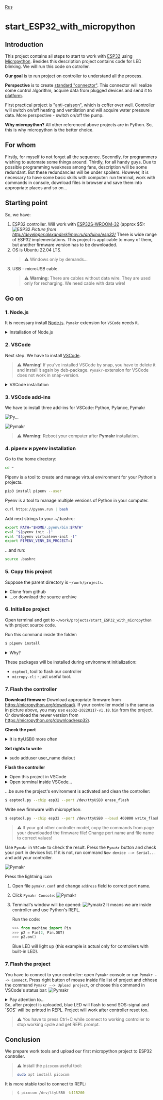 [Rus](README.ru.md)
# start_ESP32_with_micropython

## Introduction
This project contains all steps to start to work with [ESP32](https://www.espressif.com/en/products/socs/esp32)
using [Micropython](https://micropython.org/).
Besides this description project contains code for LED blinking. We will run this code on cotroller.

**Our goal** is to run project on controller to understand all the process.

**Perspective** is to create [standard "connector"](https://github.com/Vovaman/connectorESP). This connector will realize some
control algorithm, acquire data from plugged devices and send it to [platform](https://github.com/Vovaman/peresvet).

First practical project is ["anti-caisson"](https://github.com/Vovaman/wellCabin), which is coffer over well.
Controller will switch on/off heating and ventilation and will acquire water pressure data. More perspective - switch on/off the pump.

**Why micropython?** All other referenced above projects are in Python. So, this is why micropython is the better choice.

## For whom
Firstly, for myself to not forget all the sequence.
Secondly, for programmers wishing to automate some things around.
Thirdly, for all handy guys.
Due to possible programming weakness among fans, description will be some redundant. But these redundancies will be under spoilers.
However, it is necessary to have some basic skills with computer: run terminal, work with commands in console, download files in browser and save them into appropriate places and so on...

## Starting point
So, we have:

1. ESP32 controller.
   Will work with [ESP32S-WROOM-32](https://aliexpress.ru/item/1005002611857804.html?item_id=1005002611857804&sku_id=12000021386518349&spm=a2g2w.productlist.0.0.28c767f2tgjXEB) (approx $5):
   ![ESP32](/img/ESP.png)
   *Picture from http://developer.alexanderklimov.ru/arduino/esp32/*
   There is wide range of ESP32 implementations. This project is applicable to many of them, but another firmware version has to be downloaded.
2. OS is Ubuntu 22.04 LTS.
   > :warning: Windows only by demands...
3. USB - microUSB cable.
   > :warning: **Warning:** There are cables without data wire. They are used only for recharging. We need cable with data wire!

## Go on

### 1. Node.js
It is necessary install [Node.js](https://nodejs.org/ru/). `Pymakr` extension for `VSCode` needs it.
<details>
   <summary>Installation of Node.js</summary>

   Open terminal and run:
   ```bash
   $ sudo snap install --classic node
   ```
   Check the result:
   ```bash
   $ node --version
   ```
   This command will return the current version of `Node.js`.

</details>

### 2. VSCode
Next step. We have to install [VSCode](https://code.visualstudio.com/).
> :warning: **Warning!** If you've installed VSCode by snap, you have to delete it and install it again by deb-package.
> `Pymakr`-extension for VSCode does not work in snap-version.

<details>
   <summary>VSCode installation</summary>

   1. Open https://code.visualstudio.com/ in your browser and press `deb`-button:
      ![VSpage](/img/vs0.png)
   2. Run terminal, go to directory with package you just downloaded (`code_1.63.2-1639562499_amd64.deb` at the moment). Run the command:
      ```bash
      sudo dpkg -i code_163.2-1639562499_amd64.deb
      ```

</details>

### 3. VSCode add-ins
We have to install three add-ins for VSCode: Python, Pylance, Pymakr

![Py...](/img/addins_python_pylance.png)

![Pymakr](/img/addins_pymakr.png)

> :warning: **Warning:** Reboot your computer after **Pymakr** installation.

### 4. pipenv и pyenv installation
Go to the home directory:
```bash
cd ~
```
Pipenv is a tool to create and manage virtual environment for your
Python's projects.
```bash
pip3 install pipenv --user
```
Pyenv is a tool to manage multiple versions of Python in your computer.
```bash
curl https://pyenv.run | bash
```
Add next strings to your ~/.bashrc:
```bash
export PATH="$HOME/.pyenv/bin:$PATH"
eval "$(pyenv init -)"
eval "$(pyenv virtualenv-init -)"
export PIPENV_VENV_IN_PROJECT=1
```
...and run:
```bash
source .bashrc
```

### 5. Copy this project
Suppose the parent directory is `~/work/projects`.

<details>
   <summary>Clone from github</summary>

   It is the better choice to get your own [github](https://github.com) account and clone this project.
   In such case you have to install `git` - repository management tool:
   ```bash
   $ sudo apt install git
   ```

   So, just clone this project after git installation:
   ```bash
   $ cd ~/work/projects
   $ git clone git@github.com:Vovaman/start_ESP32_with_micropython.git
   ```

</details>

<details>
   <summary>...or download the source archive</summary>

   Another way is to download the archive with source codes from
   `https://github.com/Vovaman/start_ESP32_with_micropython/archive/refs/heads/master.zip`.
   Download this archive and save it in `~/work/projects`.
   Extract files from archive to `start_ESP32_with_micropython` folder.

</details>

### 6. Initialize project
Open terminal and got to `~/work/projects/start_ESP32_with_micropython` with project source code.

Run this command inside the folder:
```bash
$ pipenv install
```

<details>
   <summary>Why?</summary>

   `Pipenv` is the tool to create python environment for projects. Each project may have its own environment with specific Python version and
   packages installed. Thus projects do not intersect each other and operational Python environment.

</details>

These packages will be installed during environment initialization:
- `esptool`, tool to flash our controller
- `micropy-cli` - just useful tool.

### 7. Flash the controller

**Download firmware**
Download appropriate firmware from https://micropython.org/download/.
If your controller model is the same as in picture above, you may use `esp32-20220117-v1.18.bin` from the project.
Or download the newer version from https://micropython.org/download/esp32/.

**Check the port**
<details>
   <summary>It is ttyUSB0 more often</summary>

   So, let's define the created port name when you connect controller to computer.
   Go to `/dev` folder and list all devices:
   ```bash
   $ cd /dev
   $ ls
   ```
   Then connect controller to computer and list devices again:
   ```bash
   $ ls
   ```
   Find new string in the list. This string is the port name we need.
   Suppose it is `ttyUSB0`.

</details>

**Set rights to write**
<details>
   <summary>sudo adduser user_name dialout</summary>

   Our working account needs rights for write to upgrade the controller.
   We have to run two commands in terminal to do so:
   ```bash
   # add yourself to appropriate group
   $ sudo adduser $USER dialout
   # activate chages
   $ su - $USER
   ```

</details>

**Flash the controller**
<details>
   <summary>Open this project in VSCode</summary>

   Run VSCode. Choose command `File --> Open folder...` and open `~/work/projects/start_ESP32_with_micropython`.
</details>

<details>
   <summary>Open terminal inside VSCode...</summary>

   Run VSCode and choose `Terminal --> New terminal`.
   New termianl windows will be opened at the bottom of the main VSCode's window.
   Project's environment would be initialized automatically.
   You will see the `(start_ESP32_with_micropython)` before prompt in terminal:
   ![Env](/img/term01.png)
   ...or run
   ```bash
   $ pipenv shell
   ```
   otherwise.

</details>

...be sure the project's environment is activated and clean the controller:
```bash
$ esptool.py --chip esp32 --port /dev/ttyUSB0 erase_flash
```
Write new firmware with micropython:
```bash
$ esptool.py --chip esp32 --port /dev/ttyUSB0 --baud 460800 write_flash -z 0x1000 esp32-20220117-v1.18.bin
```
> :warning: If your got other controller model, copy the commands from page your downloaded the firmware file!
> Change port name and file name to correct values!

Use `Pymakr` in `VSCode` to check the result.
Press the `Pymakr` button and check your port in devices list.
If it is not, run command `New device --> Serial...` and add your controller.

![Pymakr](/img/pymakr01.png)

Press the lightning icon

1. Open file `pymakr.conf` and change `address` field to correct port name.
2. Click `Pymakr Console`:
   ![Pymakr](/img/pymakr.png)
3. Terminal's window will be opened:
   ![Pymakr2](/img/pymakr02.png)
   It means we are inside controller and use Python's REPL.

   Run the code:
   ```python
   >>> from machine import Pin
   >>> p2 = Pin(2, Pin.OUT)
   >>> p2.on()
   ```
   Blue LED will light up (this example is actual only for controllers with built-in LED).

### 7. Flash the project
You have to connect to your controller: open `Pymakr` console or run `Pymakr --> Connect`.
Press right button of mouse inside file list of project and chhose the command `Pymakr --> Upload project`,
or choose this command in VSCode's status bar:
![Pymakr](/img/pymakr.png)
<details>
   <summary>Pay attention to...</summary>

   Key `sync_folder` in `pymakr.conf` set to `src`.
   It means all the uploaded files are in `src` folder.
   Each project in micropython has two main files:
   1. `boot.py`. It runs when controller resets.
   2. `main.py`. Main file with code.
   `boot.py` may be absent.

</details>
So, after project is uploaded, blue LED will flash to send SOS-signal and `SOS` will be printed in REPL.
Project will work after controller reset too.

> :warning: You have to press Ctrl+C while connect to working controller to stop working cycle and get REPL prompt.

## Conclusion
We prepare work tools and upload our first micropython project to ESP32 controller.

> :warning: Install the `picocom` useful tool:
>  ```bash
>  sudo apt install picocom
>  ```
It is more stable tool to connect to REPL:
>  ```bash
>  $ picocom /dev/ttyUSB0 -b115200
>  ```
